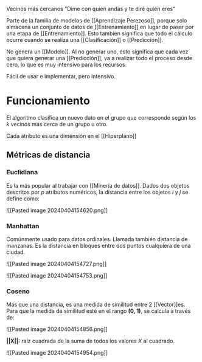 Vecinos más cercanos
"Dime con quién andas y te diré quién eres"

Parte de la familia de modelos de [[Aprendizaje Perezoso]], porque solo almacena un conjunto de datos de [[Entrenamiento]] en lugar de pasar por una etapa de [[Entrenamiento]]. Esto también significa que todo el cálculo ocurre cuando se realiza una [[Clasificación]] o [[Predicción]].

No genera un [[Modelo]]. Al no generar uno, esto significa que cada vez que quiera generar una [[Predicción]], va a realizar todo el proceso desde cero, lo que es muy intensivo para los recursos. 

Fácil de usar e implementar, pero intensivo.

# Funcionamiento
El algoritmo clasifica un nuevo dato en el grupo que corresponde según los _k_ vecinos más cerca de un grupo u otro. 

Cada atributo es una dimensión en el [[Hiperplano]]

## Métricas de distancia

### Euclidiana
Es la más popular al trabajar con [[Minería de datos]]. Dados dos objetos descritos por _p_ atributos numéricos, la distancia entre los objetos _i_ y _j_ se define como: 

![[Pasted image 20240404154620.png]]


### Manhattan
Comúnmente usado para datos ordinales.
Llamada también distancia de manzanas. Es la distancia en bloques entre dos puntos cualquiera de una ciudad. 

![[Pasted image 20240404154727.png]]

![[Pasted image 20240404154753.png]]

### Coseno
Más que una distancia, es una medida de similitud entre 2 [[Vector]]es. Para que la medida de similitud esté en el rango **(0, 1)**, se calcula a través de:

![[Pasted image 20240404154856.png]]

**||X||:**  raíz cuadrada de la suma de todos los valores _X_ al cuadrado. 

![[Pasted image 20240404154954.png]]
